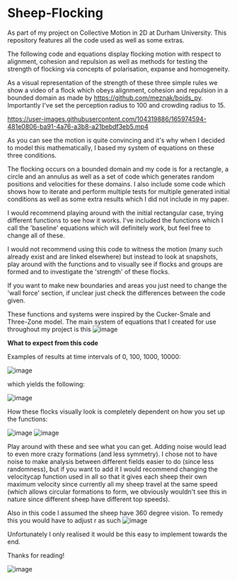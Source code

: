 # Sheep-Flocking
As part of my project on Collective Motion in 2D at Durham University. 
This repository features all the code used as well as some extras. 

The following code and equations display flocking motion with respect to alignment, cohesion and repulsion as well as methods 
for testing the strength of flocking via concepts of polarisation, expanse and homogeneity. 

As a visual representation of the strength of these three simple rules we show a video of a flock which obeys alignment, 
cohesion and repulsion in a bounded domain as made by https://github.com/meznak/boids_py. Importantly I've set the perception
radius to 100 and crowding radius to 15.

https://user-images.githubusercontent.com/104319886/165974594-481e0806-ba91-4a76-a3b8-a21bebdf3eb5.mp4

As you can see the motion is quite convincing and it's why when I decided to model this mathematically, I based my system of equations on 
these three conditions.

The flocking occurs on a bounded domain and my code is for a rectangle, a circle and an annulus as well as a set of code which generates
random positions and velocities for these domains.
I also include some code which shows how to iterate and perform multiple tests for multiple generated initial conditions as well as some extra results
which I did not include in my paper.

I would recommend playing around with the initial rectangular case, trying different functions to see how it works. I've included
the functions which I call the 'baseline' equations which will definitely work, but feel free to change all of these. 

I would not recommend using this code to witness the motion (many such already exist and are linked elsewhere) but instead
to look at snapshots, play around with the functions and to visually see if flocks and groups are formed and to investigate the 
'strength' of these flocks. 

If you want to make new boundaries and areas you just need to change the 'wall force' section, if unclear just check the differences between
the code given. 

These functions and systems were inspired by the Cucker-Smale and Three-Zone model. The main system of equations that I created for use throughout my project is this
![image](https://user-images.githubusercontent.com/104319886/165973991-d504e842-d377-4c6f-9140-c6fd04b1b0f4.png)


**What to expect from this code**

Examples of results at time intervals of 0, 100, 1000, 10000:

![image](https://user-images.githubusercontent.com/104319886/165839036-c9d6efee-8da7-45a4-bd41-993dd4ee811c.png)

which yields the following:

![image](https://user-images.githubusercontent.com/104319886/165839090-d3a2d25c-af04-4447-9672-7feeff3b1715.png)

How these flocks visually look is completely dependent on how you set up the functions:

![image](https://user-images.githubusercontent.com/104319886/165837310-cc2944b2-fd2e-4d4c-a91c-dce902929bc4.png)
![image](https://user-images.githubusercontent.com/104319886/165837359-c4eaaf04-8ecd-447d-8c7a-760098287a18.png)

Play around with these and see what you can get. Adding noise would lead to even more crazy formations (and less symmetry).
I chose not to have noise to make analysis between different fields easier to do (since less randomness), but if you want 
to add it I would recommend changing the velocitycap function used in all so that it gives each sheep their own maximum
velocity since currently all my sheep travel at the same speed (which allows circular formations to form, we obviously
wouldn't see this in nature since different sheep have different top speeds). 

Also in this code I assumed the sheep have 360 degree vision. To remedy this you would have to adjust r as such 
![image](https://user-images.githubusercontent.com/104319886/165838018-b0ba22de-c6a7-457c-9351-60841dee1efd.png)

Unfortunately I only realised it would be this easy to implement towards the end. 

Thanks for reading!

![image](https://user-images.githubusercontent.com/104319886/165836371-1d6fd10e-4350-41f1-9f81-553c730f1d8e.png)
